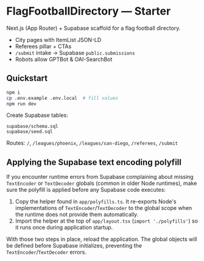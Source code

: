 # FlagFootballDirectory — Starter

Next.js (App Router) + Supabase scaffold for a flag football directory.
- City pages with ItemList JSON-LD
- Referees pillar + CTAs
- `/submit` intake → Supabase `public.submissions`
- Robots allow GPTBot & OAI-SearchBot

## Quickstart
```bash
npm i
cp .env.example .env.local  # fill values
npm run dev
```

Create Supabase tables:
```
supabase/schema.sql
supabase/seed.sql
```

Routes: `/`, `/leagues/phoenix`, `/leagues/san-diego`, `/referees`, `/submit`

## Applying the Supabase text encoding polyfill

If you encounter runtime errors from Supabase complaining about missing `TextEncoder` or `TextDecoder` globals (common in older Node runtimes), make sure the polyfill is applied before any Supabase code executes:

1. Copy the helper found in `app/polyfills.ts`. It re-exports Node's implementations of `TextEncoder`/`TextDecoder` to the global scope when the runtime does not provide them automatically.
2. Import the helper at the top of `app/layout.tsx` (`import './polyfills'`) so it runs once during application startup.

With those two steps in place, reload the application. The global objects will be defined before Supabase initializes, preventing the `TextEncoder`/`TextDecoder` errors.
